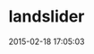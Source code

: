 ---
layout: post
title:  "landslider"
repo:   "j4y/landslider"
date:   2015-02-18 17:05:03
gemurl: https://github.com/j4y/landslider
---